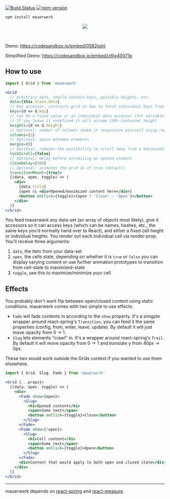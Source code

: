 [![Build Status](https://travis-ci.org/drcmda/mauerwerk.svg?branch=master)](https://travis-ci.org/drcmda/mauerwerk) [![npm version](https://badge.fury.io/js/mauerwerk.svg)](https://badge.fury.io/js/mauerwerk)

    npm install mauerwerk

<p align="middle">
  <img src="assets/grid.gif" />
</p>

&nbsp;
&nbsp;
&nbsp;

Demo: https://codesandbox.io/embed/0582jolnl

Simplified Demo: https://codesandbox.io/embed/z6ly40071p

## How to use

```jsx
import { Grid } from 'mauerwerk'

<Grid
  // Arbitrary data, should contain keys, possibly heights, etc.
  data={this.state.data}
  // Key accessor, instructs grid on how to fetch individual keys from the data set
  keys={d => d.key}
  // Can be a fixed value or an individual data accessor (for variable heights)
  // If you leave it undefined it will assume 100% container height
  heights={d => d.height}
  // Optional: number of columns (make it responsive yourself using react-measure/react-media)
  columns={3}
  // Optional: space between elements
  margin={0}
  // Optional: removes the possibility to scroll away from a maximized element
  lockScroll={false}
  // Optional: delay before minimizing an opened element
  closeDelay={500}
  // Optional: animates the grid in if true (default)
  transitionMount={true}>
  {(data, open, toggle) => (
    <div>
      {data.title}
      {open && <div>Opened/maximized content here</div>}
      <button onClick={toggle}>{open ? 'Close' : 'Open'}</button>
    </div>
  )}
</Grid>
```

You feed mauerwerk any data-set (an array of objects most likely), give it accessors so it can access keys (which can be names, hashes, etc., the same keys you'd normally hand over to React), and either a fixed cell height or individual heights. You render out each individual cell via render-prop. You'll receive three arguments:

1. `data`, the item from your data-set
2. `open`, the cells state, depending on whether it is `true` or `false` you can display varying content or use further animation prototypes to transition from cell-state to maximized-state
3. `toggle`, use this to maximize/minimize your cell

## Effects

You probably don't want flip between open/closed content using static conditions. mauerwerk comes with two simple to use effects:

- `Fade` will fade contents in according to the `show` property. It's a simgple wrapper around react-spring's `Transition`, you can feed it the same properties (config, from, enter, leave, update). By default it will just move opacity from 0 -> 1.
- `Slug` lets elements "crawl" in. It's a wrapper around react-spring's `Trail`. By default it will move opacity from 0 -> 1 and translate y from 40px -> 0px.

These two would work outside the Grids context if you wanted to use them elsewhere.

```jsx
import { Grid, Slug, Fade } from 'mauerwerk'

<Grid {...props}>
  {(data, open, toggle) => (
    <div>
      <Fade show={open}>
        <Slug>
          <h1>Opened content</h1>
          <span>Some text</span>
          <button onClick={toggle}>Close</button>
        </Slug>
      </Fade>
      <Fade show={!open}>
        <Slug>
          <h1>Cell content</h1>
          <span>Some text</span>
          <button onClick={toggle}>Open</button>
        </Slug>
      </Fade>
      <div>Content that would apply to both open and closed state</div>
    </div>
  )}
</Grid>
```

---

mauerwerk depends on [react-spring](https://github.com/drcmda/react-spring) and [react-measure](https://github.com/souporserious/react-measure).

